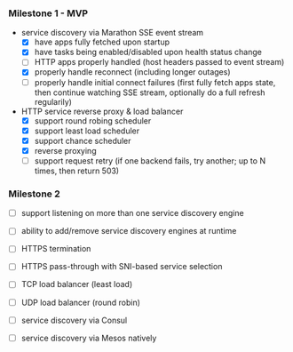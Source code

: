 ### Milestone 1 - MVP

- service discovery via Marathon SSE event stream
  - [x] have apps fully fetched upon startup
  - [x] have tasks being enabled/disabled upon health status change
  - [ ] HTTP apps properly handled (host headers passed to event stream)
  - [x] properly handle reconnect (including longer outages)
  - [ ] properly handle initial connect failures (first fully fetch apps state,
      then continue watching SSE stream, optionally do a full refresh regularily)
- HTTP service reverse proxy & load balancer
  - [x] support round robing scheduler
  - [x] support least load scheduler
  - [x] support chance scheduler
  - [x] reverse proxying
  - [ ] support request retry (if one backend fails, try another; up to N times, then return 503)

### Milestone 2

- [ ] support listening on more than one service discovery engine
- [ ] ability to add/remove service discovery engines at runtime
- [ ] HTTPS termination
- [ ] HTTPS pass-through with SNI-based service selection
- [ ] TCP load balancer (least load)
- [ ] UDP load balancer (round robin)
- [ ] service discovery via Consul
- [ ] service discovery via Mesos natively

